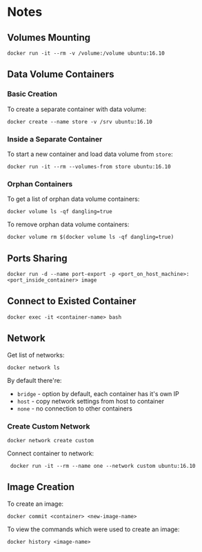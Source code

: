 # Notes

## Volumes Mounting

```
docker run -it --rm -v /volume:/volume ubuntu:16.10
```

## Data Volume Containers

### Basic Creation

To create a separate container with data volume:

```
docker create --name store -v /srv ubuntu:16.10
```

### Inside a Separate Container

To start a new container and load data volume from `store`:

```
docker run -it --rm --volumes-from store ubuntu:16.10
```

### Orphan Containers

To get a list of orphan data volume containers:

```
docker volume ls -qf dangling=true
```

To remove orphan data volume containers:

```
docker volume rm $(docker volume ls -qf dangling=true)
```

## Ports Sharing

```
docker run -d --name port-export -p <port_on_host_machine>:<port_inside_container> image
```

## Connect to Existed Container

```
docker exec -it <container-name> bash
```

## Network

Get list of networks:

```
docker network ls
```

By default there're:

 - `bridge` - option by default, each container has it's own IP 
 - `host` - copy network settings from host to container 
 - `none` - no connection to other containers

### Create Custom Network

```
docker network create custom
```

Connect container to network:

```
 docker run -it --rm --name one --network custom ubuntu:16.10
```

## Image Creation

To create an image:

```
docker commit <container> <new-image-name>
```

To view the commands which were used to create an image:

```
docker history <image-name>
```

